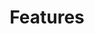---
title: "Features"
draft: false
weight: 4
type: docs
icon: mdi-format-list-checkbox
StartPage : '?'
---